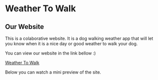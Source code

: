 # Weather To Walk

## Our Website


This is a colaborative website. It is a dog walking weather app that will let you know when it is a nice day or good weather to walk your dog.
 
 
 You can view our website in the link bellow :)
 
 
 [Weather To Walk](https://luistorano.github.io/weather-to-walk/)
 
 
 Below you can watch a mini preview of the site.
 
 
